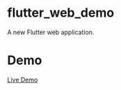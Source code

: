 # flutter_web_demo

A new Flutter web application.

# Demo
[Live Demo](https://awesomeplaer-bf315.web.app/#/)
